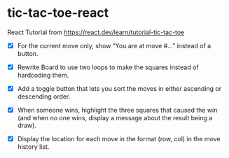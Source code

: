 # tic-tac-toe-react
React Tutorial from https://react.dev/learn/tutorial-tic-tac-toe


- [x] For the current move only, show “You are at move #…” instead of a button.
- [x] Rewrite Board to use two loops to make the squares instead of hardcoding them.
- [x] Add a toggle button that lets you sort the moves in either ascending or descending order.
- [x] When someone wins, highlight the three squares that caused the win (and when no one wins, display a message about the result being a draw).
- [x] Display the location for each move in the format (row, col) in the move history list.

